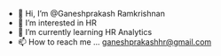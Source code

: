 - 👋 Hi, I’m @Ganeshprakash Ramkrishnan
- 👀 I’m interested in HR
- 🌱 I’m currently learning HR Analytics 
- 📫 How to reach me ... ganeshprakashhr@gmail.com
